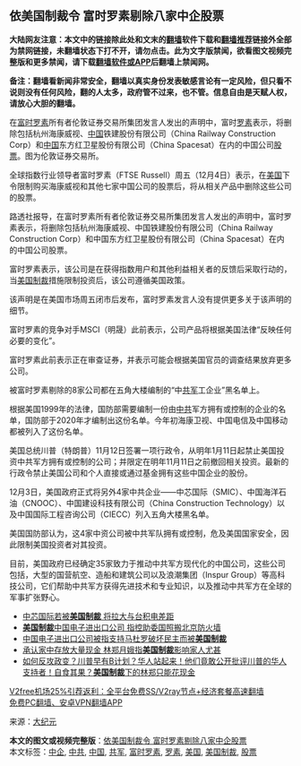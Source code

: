  <h2>依美国制裁令 富时罗素剔除八家中企股票</h2> <p class="notice"><b>大陆网友注意：本文中的链接除此处和文末的<a href="https://github.com/bannedbook/fanqiang" >翻墙</a>软件下载和<a href="https://github.com/killgcd/justmysocks/blob/master/README.md">翻墙推荐</a>链接外全部为禁网链接，未翻墙状态下打不开，请勿点击。此为文字版禁闻，欲看图文视频完整版和更多禁闻，请下载<a href="https://github.com/bannedbook/fanqiang">翻墙软件或APP</a>后翻墙上禁闻网。</p><p>备注：翻墙看新闻非常安全，翻墙以真实身份发表敏感言论有一定风险，但只看不说则没有任何风险，翻的人太多，政府管不过来，也不管。信息自由是天赋人权，请放心大胆的翻墙。</b></p>  <div class="entry"> <p id="conimg">在<a href="https://www.bannedbook.org/bnews/tag/%E5%AF%8C%E6%97%B6%E7%BD%97%E7%B4%A0/" class="st_tag internal_tag" rel="tag" title="标签 富时罗素 下的日志">富时罗素</a>所有者伦敦证券交易所集团发言人发出的声明中，富时<a href="https://www.bannedbook.org/bnews/tag/%E7%BD%97%E7%B4%A0/" class="st_tag internal_tag" rel="tag" title="标签 罗素 下的日志">罗素</a>表示，将删除包括杭州海康威视、<span class='wp_keywordlink_affiliate'><a href="https://www.bannedbook.org/" title="中国" target="_blank">中国</a></span>铁建股份有限公司（China Railway Construction Corp）和<a href="https://www.bannedbook.org/bnews/tag/%E4%B8%AD%E5%9B%BD/" class="st_tag internal_tag" rel="tag" title="标签 中国 下的日志">中国</a>东方红卫星股份有限公司（China Spacesat）在内的中国公司<a href="https://www.bannedbook.org/bnews/tag/%e8%82%a1%e7%a5%a8/" class="st_tag internal_tag" rel="tag" title="标签 股票 下的日志">股票</a>。图为伦敦证券交易所。</p> <p>全球指数行业领导者富时罗素（FTSE Russell）周五（12月4日）表示，在<a href="https://www.bannedbook.org/bnews/tag/%e7%be%8e%e5%9b%bd/" class="st_tag internal_tag" rel="tag" title="标签 美国 下的日志">美国</a>下令限制购买海康威视和其他七家中国公司的股票后，将从相关产品中删除这些公司的股票。</p> <p>路透社报导，在富时罗素所有者伦敦证券交易所集团发言人发出的声明中，富时罗素表示，将删除包括杭州海康威视、中国铁建股份有限公司（China Railway Construction Corp）和中国东方红卫星股份有限公司（China Spacesat）在内的中国公司股票。</p> <p>富时罗素表示，该公司是在获得指数用户和其他利益相关者的反馈后采取行动的，当<a href="https://www.bannedbook.org/bnews/tag/%E7%BE%8E%E5%9B%BD%E5%88%B6%E8%A3%81/" class="st_tag internal_tag" rel="tag" title="标签 美国制裁 下的日志">美国制裁</a>措施限制投资后，该公司遵循美国政策。</p>  <p>该声明是在美国市场周五闭市后发布，富时罗素发言人没有提供更多关于该声明的细节。</p> <p>富时罗素的竞争对手MSCI（明晟）此前表示，公司产品将根据美国法律“反映任何必要的变化”。</p> <p>富时罗素此前表示正在审查证券，并表示可能会根据美国官员的调查结果放弃更多公司。</p> <p>被富时罗素剔除的8家公司都在五角大楼编制的“中<a href="https://www.bannedbook.org/bnews/tag/%e5%85%b1%e5%86%9b/" class="st_tag internal_tag" rel="tag" title="标签 共军 下的日志">共军</a>工企业”黑名单上。</p>  <p>根据美国1999年的法律，国防部需要编制一份由<a href="https://www.bannedbook.org/bnews/tag/%e4%b8%ad%e5%85%b1/" class="st_tag internal_tag" rel="tag" title="标签 中共 下的日志">中共</a>军方拥有或控制的企业的名单，国防部于2020年才编制出这份名单。今年初海康卫视、中国电信及中国移动都被列入了这份名单。</p> <p>美国总统川普（特朗普）11月12日签署一项行政令，从明年1月11日起禁止美国投资中共军方拥有或控制的公司；并限定在明年11月11日之前撤回相关投资。最新的行政令禁止美国公司和个人直接或通过基金拥有这些中国企业的股份。</p> <p>12月3日，美国政府正式将另外4家中共企业——中芯国际（SMIC）、中国海洋石油（CNOOC）、中国建设科技有限公司（China Construction Technology）以及中国国际工程咨询公司（CIECC）列入五角大楼黑名单。</p> <p>美国国防部认为，这4家中资公司被中共军队拥有或控制，危及美国国家安全，因此限制美国投资者对其投资。</p>  <p>目前，美国政府已经确定35家致力于推动中共军方现代化的中国公司，这些公司包括，大型的国营航空、造船和建筑公司以及浪潮集团（Inspur Group）等高科技公司，它们帮助中共军方获得先进技术和专业知识，以及推动中共军方在全球的军事扩张野心。</p> <ul class='op-related-articles' title='相关阅读'> <li><a href='https://www.bannedbook.org/bnews/comments/20201202/1440501.html' target='_blank'>中芯国际若被<b>美国制裁</b> 将拉大与台积电差距</a></li> <li><a href='https://www.bannedbook.org/bnews/headline/20201201/1440341.html' target='_blank'><b>美国制裁</b>中国电子进出口公司 指控助委国照搬北京防火墙</a></li> <li><a href='https://www.bannedbook.org/bnews/headline/20201201/1439813.html' target='_blank'>中国电子进出口公司被指支持马杜罗破坏民主而被<b>美国制裁</b></a></li> <li><a href='https://www.bannedbook.org/bnews/headline/20201130/1439715.html' target='_blank'>承认家中存放大量现金 林郑月娥指<b>美国制裁</b>影响家人尤甚</a></li> <li><a href='https://www.bannedbook.org/bnews/cbnews/20201129/1439063.html' target='_blank'>如何反攻政变？川普早有B计划？华人站起来！他们竟敢公开批评川普的华人支持者！自食其果？<b>美国制裁</b>下的林郑只能花现金</a></li> </ul> <p class="texttj"> <a href="https://www.bannedbook.org/forum23/topic22702.html" target="_blank">V2free机场25%引荐返利：全平台免费SS/V2ray节点+经济套餐高速翻墙</a><br/> <a href="https://github.com/bannedbook/fanqiang/wiki/%E7%A6%81%E9%97%BB%E7%BD%91%E5%AE%89%E5%8D%93%E7%BF%BB%E5%A2%99%E6%96%B0%E9%97%BBAPP" target="_blank">免费PC翻墙、安卓VPN翻墙APP</a></p><p> 来源：<span class='wp_keywordlink_affiliate'><a href="http://www.epochtimes.com/" title="大纪元" target="_blank">大纪元</a></span> </p><a name='sharetosocial'></a>       <div><b>本文的图文或视频完整版</b>：<a href='https://www.bannedbook.org/bnews/cbnews/20201205/1442445.html'>依美国制裁令 富时罗素剔除八家中企股票</a></div>  </div><!--END ENTRY--> <div class="postfooter"> <div>本文标签：<a href="https://www.bannedbook.org/bnews/tag/%E4%B8%AD%E4%BC%81/" rel="tag">中企</a>, <a href="https://www.bannedbook.org/bnews/tag/%e4%b8%ad%e5%85%b1/" rel="tag">中共</a>, <a href="https://www.bannedbook.org/bnews/tag/%E4%B8%AD%E5%9B%BD/" rel="tag">中国</a>, <a href="https://www.bannedbook.org/bnews/tag/%e5%85%b1%e5%86%9b/" rel="tag">共军</a>, <a href="https://www.bannedbook.org/bnews/tag/%E5%AF%8C%E6%97%B6%E7%BD%97%E7%B4%A0/" rel="tag">富时罗素</a>, <a href="https://www.bannedbook.org/bnews/tag/%E7%BD%97%E7%B4%A0/" rel="tag">罗素</a>, <a href="https://www.bannedbook.org/bnews/tag/%e7%be%8e%e5%9b%bd/" rel="tag">美国</a>, <a href="https://www.bannedbook.org/bnews/tag/%E7%BE%8E%E5%9B%BD%E5%88%B6%E8%A3%81/" rel="tag">美国制裁</a>, <a href="https://www.bannedbook.org/bnews/tag/%e8%82%a1%e7%a5%a8/" rel="tag">股票</a></div>  </div><!--END POSTFOOTER--> 